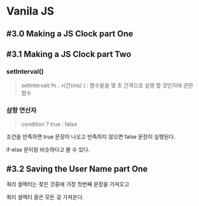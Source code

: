 # Vanila JS

## #3.0 Making a JS Clock part One

## #3.1 Making a JS Clock part Two

### setInterval()

> setInterval( fn , 시간(ms) ) : 함수들을 몇 초 간격으로 실행 할 것인지에 관한 함수

### 삼항 연산자

> condition ? true : false

조건을 만족하면 true 문장이 나오고 만족하지 않으면 false 문장이 실행된다.

if-else 문이랑 비슷하다고 볼 수 있다.

## #3.2 Saving the User Name part One

쿼리 셀렉터는 찾은 것중에 가장 첫번째 문장을 가져오고

쿼리 셀렉터 올은 모든 걸 가져온다.
